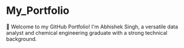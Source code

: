 # My_Portfolio
👋 Welcome to my GitHub Portfolio! I'm Abhishek Singh, a versatile data analyst and chemical engineering graduate with a strong technical background.
